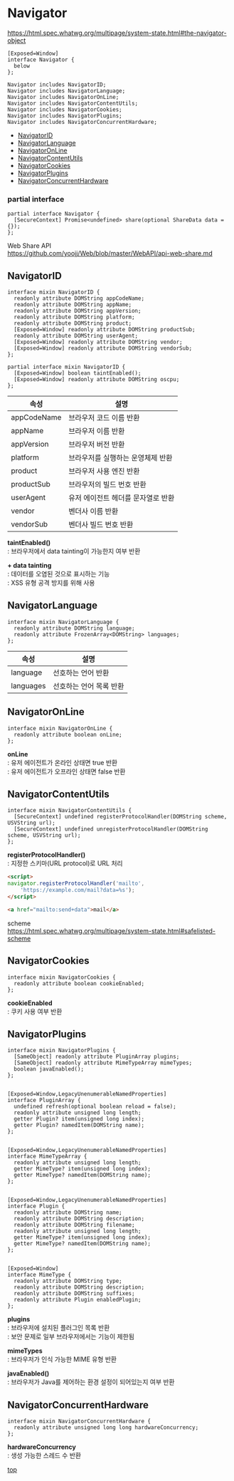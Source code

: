 # Navigator

https://html.spec.whatwg.org/multipage/system-state.html#the-navigator-object


```webidl
[Exposed=Window]
interface Navigator {
  below
};

Navigator includes NavigatorID;
Navigator includes NavigatorLanguage;
Navigator includes NavigatorOnLine;
Navigator includes NavigatorContentUtils;
Navigator includes NavigatorCookies;
Navigator includes NavigatorPlugins;
Navigator includes NavigatorConcurrentHardware;
```


- [NavigatorID](#navigatorid)
- [NavigatorLanguage](#navigatorlanguage)
- [NavigatorOnLine](#navigator)
- [NavigatorContentUtils](#navigatorcontentutils)
- [NavigatorCookies](#navigatorcookies)
- [NavigatorPlugins](#navigatorplugins)
- [NavigatorConcurrentHardware](#navigatorconcurrenthardware)



### partial interface

```webidl
partial interface Navigator {
  [SecureContext] Promise<undefined> share(optional ShareData data = {});
};
```

Web Share API   
https://github.com/yoojj/Web/blob/master/WebAPI/api-web-share.md



## NavigatorID

```webidl
interface mixin NavigatorID {
  readonly attribute DOMString appCodeName;
  readonly attribute DOMString appName;
  readonly attribute DOMString appVersion;
  readonly attribute DOMString platform;
  readonly attribute DOMString product;
  [Exposed=Window] readonly attribute DOMString productSub;
  readonly attribute DOMString userAgent;
  [Exposed=Window] readonly attribute DOMString vendor;
  [Exposed=Window] readonly attribute DOMString vendorSub;
};

partial interface mixin NavigatorID {
  [Exposed=Window] boolean taintEnabled();
  [Exposed=Window] readonly attribute DOMString oscpu;
};
```


속성 | 설명
---|---
appCodeName  | 브라우저 코드 이름 반환
appName      | 브라우저 이름 반환
appVersion   | 브라우저 버전 반환
platform     | 브라우저를 실행하는 운영체제 반환
product      | 브라우저 사용 엔진 반환
productSub   | 브라우저의 빌드 번호 반환
userAgent    | 유저 에이전트 헤더를 문자열로 반환
vendor       | 벤더사 이름 반환
vendorSub    | 벤더사 빌드 번호 반환  


**taintEnabled()**   
: 브라우저에서 data tainting이 가능한지 여부 반환

**+ data tainting**   
: 데이터를 오염된 것으로 표시하는 기능   
: XSS 유형 공격 방지를 위해 사용   



## NavigatorLanguage

```webidl
interface mixin NavigatorLanguage {
  readonly attribute DOMString language;
  readonly attribute FrozenArray<DOMString> languages;
};
```

속성 | 설명
---|---
language     | 선호하는 언어 반환
languages    | 선호하는 언어 목록 반환



## NavigatorOnLine

```webidl
interface mixin NavigatorOnLine {
  readonly attribute boolean onLine;
};
```

**onLine**   
: 유저 에이전트가 온라인 상태면 true 반환  
: 유저 에이전트가 오프라인 상태면 false 반환  



## NavigatorContentUtils

```webidl
interface mixin NavigatorContentUtils {
  [SecureContext] undefined registerProtocolHandler(DOMString scheme, USVString url);
  [SecureContext] undefined unregisterProtocolHandler(DOMString scheme, USVString url);
};
```


**registerProtocolHandler()**    
: 지정한 스키마(URL protocol)로 URL 처리        

```html
<script>
navigator.registerProtocolHandler('mailto',
    'https://example.com/mail?data=%s');
</script>

<a href="mailto:send+data">mail</a>
```

scheme   
https://html.spec.whatwg.org/multipage/system-state.html#safelisted-scheme



## NavigatorCookies

```webidl
interface mixin NavigatorCookies {
  readonly attribute boolean cookieEnabled;
};
```

**cookieEnabled**  
: 쿠키 사용 여부 반환   



## NavigatorPlugins

```webidl
interface mixin NavigatorPlugins {
  [SameObject] readonly attribute PluginArray plugins;
  [SameObject] readonly attribute MimeTypeArray mimeTypes;
  boolean javaEnabled();
};


[Exposed=Window,LegacyUnenumerableNamedProperties]
interface PluginArray {
  undefined refresh(optional boolean reload = false);
  readonly attribute unsigned long length;
  getter Plugin? item(unsigned long index);
  getter Plugin? namedItem(DOMString name);
};


[Exposed=Window,LegacyUnenumerableNamedProperties]
interface MimeTypeArray {
  readonly attribute unsigned long length;
  getter MimeType? item(unsigned long index);
  getter MimeType? namedItem(DOMString name);
};


[Exposed=Window,LegacyUnenumerableNamedProperties]
interface Plugin {
  readonly attribute DOMString name;
  readonly attribute DOMString description;
  readonly attribute DOMString filename;
  readonly attribute unsigned long length;
  getter MimeType? item(unsigned long index);
  getter MimeType? namedItem(DOMString name);
};


[Exposed=Window]
interface MimeType {
  readonly attribute DOMString type;
  readonly attribute DOMString description;
  readonly attribute DOMString suffixes;
  readonly attribute Plugin enabledPlugin;
};
```


**plugins**    
: 브라우저에 설치된 플러그인 목록 반환    
: 보안 문제로 일부 브라우저에서는 기능이 제한됨   


**mimeTypes**   
: 브라우저가 인식 가능한 MIME 유형 반환   


**javaEnabled()**    
: 브라우저가 Java를 제어하는 환경 설정이 되어있는지 여부 반환    



## NavigatorConcurrentHardware

```webidl
interface mixin NavigatorConcurrentHardware {
  readonly attribute unsigned long long hardwareConcurrency;
};
```


**hardwareConcurrency**   
: 생성 가능한 스레드 수 반환  



[top](#)
